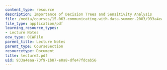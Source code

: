 ```yaml
---
content_type: resource
description: Importance of Decision Trees and Sensitivity Analysis
file: /media/courses/15-063-communicating-with-data-summer-2003/933a4eaa73f91b87e0a8dfe47fdcab56_lecture2.pdf
file_type: application/pdf
learning_resource_types:
- Lecture Notes
ocw_type: OCWFile
parent_title: Lecture Notes
parent_type: CourseSection
resourcetype: Document
title: lecture2.pdf
uid: 933a4eaa-73f9-1b87-e0a8-dfe47fdcab56
---
```

